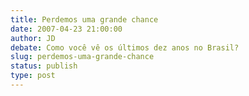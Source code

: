 ```yaml
---
title: Perdemos uma grande chance
date: 2007-04-23 21:00:00
author: JD
debate: Como você vê os últimos dez anos no Brasil?
slug: perdemos-uma-grande-chance
status: publish 
type: post
---
```


   


